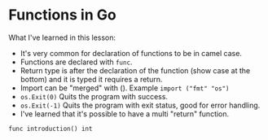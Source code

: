 # Functions in Go

What I've learned in this lesson:

* It's very common for declaration of functions to be in camel case.
* Functions are declared with `func`.
* Return type is after the declaration of the function (show case at the bottom) and it is typed it requires a return.
* Import can be "merged" with (). Example `import ("fmt" "os")`
* `os.Exit(0)` Quits the program with success.
* `os.Exit(-1)` Quits the program with exit status, good for error handling.
* I've learned that it's possible to have a multi "return" function.

```
func introduction() int
```